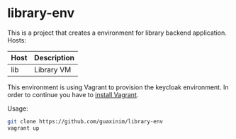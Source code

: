 # library-env

This is a project that creates a environment for library backend application.  
Hosts:  

|Host     |Description        |
|---------|-------------------|
|lib      |Library VM         |

This environment is using Vagrant to provision the keycloak environment. In order to continue you have to [install Vagrant](https://www.vagrantup.com/docs/installation/).

Usage:
```bash  
git clone https://github.com/guaxinim/library-env  
vagrant up
```  


